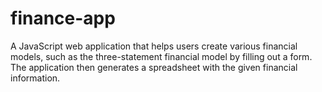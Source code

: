 # finance-app

A JavaScript web application that helps users create various financial models, such as the three-statement financial model by filling out a form. The application then generates a spreadsheet with the given financial information.
